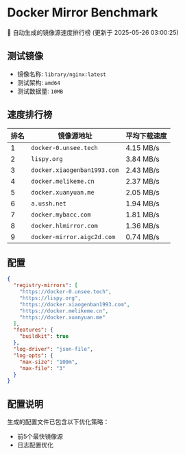 # Docker Mirror Benchmark

🚀 自动生成的镜像源速度排行榜 (更新于 2025-05-26 03:00:25)

## 测试镜像
- 镜像名称: `library/nginx:latest`
- 测试架构: `amd64`
- 测试数据量: `10MB`

## 速度排行榜
| 排名 | 镜像源地址 | 平均下载速度 |
|------|------------|--------------|
| 1 | `docker-0.unsee.tech` | 4.15 MB/s |
| 2 | `lispy.org` | 3.84 MB/s |
| 3 | `docker.xiaogenban1993.com` | 2.43 MB/s |
| 4 | `docker.melikeme.cn` | 2.37 MB/s |
| 5 | `docker.xuanyuan.me` | 2.05 MB/s |
| 6 | `a.ussh.net` | 1.94 MB/s |
| 7 | `docker.mybacc.com` | 1.81 MB/s |
| 8 | `docker.hlmirror.com` | 1.36 MB/s |
| 9 | `docker-mirror.aigc2d.com` | 0.74 MB/s |

## 配置

```json
{
  "registry-mirrors": [
    "https://docker-0.unsee.tech",
    "https://lispy.org",
    "https://docker.xiaogenban1993.com",
    "https://docker.melikeme.cn",
    "https://docker.xuanyuan.me"
  ],
  "features": {
    "buildkit": true
  },
  "log-driver": "json-file",
  "log-opts": {
    "max-size": "100m",
    "max-file": "3"
  }
}
```

## 配置说明
生成的配置文件已包含以下优化策略：
- 前5个最快镜像源
- 日志配置优化

